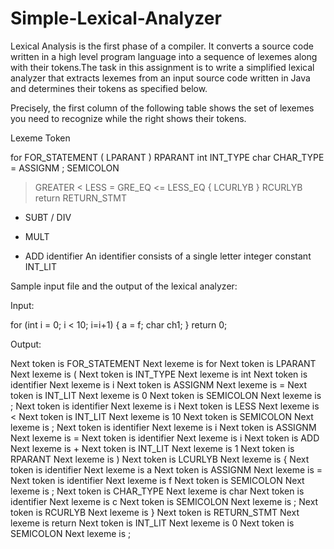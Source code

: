 # Simple-Lexical-Analyzer

Lexical Analysis is the first phase of a compiler. It converts a source code written in a
high level program language into a sequence of lexemes along with their tokens.The
task in this assignment is to write a simplified lexical analyzer that extracts lexemes
from an input source code written in Java and determines their tokens as specified
below.

Precisely, the first column of the following table shows the set of lexemes you need to
recognize while the right shows their tokens.

Lexeme Token

for FOR_STATEMENT
( LPARANT
) RPARANT
int INT_TYPE
char CHAR_TYPE
= ASSIGNM
; SEMICOLON
> GREATER
< LESS
>= GRE_EQ
<= LESS_EQ
{ LCURLYB
} RCURLYB
return RETURN_STMT
- SUBT
/ DIV
* MULT
+ ADD
identifier An identifier consists of a single letter
integer constant INT_LIT

Sample input file and the output of the lexical analyzer:

Input:

for (int i = 0; i < 10; i=i+1)
{
a = f;
char ch1;
}
return 0;

Output:

Next token is FOR_STATEMENT Next lexeme is for
Next token is LPARANT Next lexeme is (
Next token is INT_TYPE Next lexeme is int
Next token is identifier Next lexeme is i
Next token is ASSIGNM Next lexeme is =
Next token is INT_LIT Next lexeme is 0
Next token is SEMICOLON Next lexeme is ;
Next token is identifier Next lexeme is i
Next token is LESS Next lexeme is <
Next token is INT_LIT Next lexeme is 10
Next token is SEMICOLON Next lexeme is ;
Next token is identifier Next lexeme is i
Next token is ASSIGNM Next lexeme is =
Next token is identifier Next lexeme is i
Next token is ADD Next lexeme is +
Next token is INT_LIT Next lexeme is 1
Next token is RPARANT Next lexeme is )
Next token is LCURLYB Next lexeme is {
Next token is identifier Next lexeme is a
Next token is ASSIGNM Next lexeme is =
Next token is identifier Next lexeme is f
Next token is SEMICOLON Next lexeme is ;
Next token is CHAR_TYPE Next lexeme is char
Next token is identifier Next lexeme is c
Next token is SEMICOLON Next lexeme is ;
Next token is RCURLYB Next lexeme is }
Next token is RETURN_STMT Next lexeme is return
Next token is INT_LIT Next lexeme is 0
Next token is SEMICOLON Next lexeme is ;
